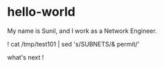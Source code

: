 # hello-world

My name is Sunil, and I work as a Network Engineer.


!
cat /tmp/test101 | sed 's/SUBNETS/& permit/'

what's next
!
